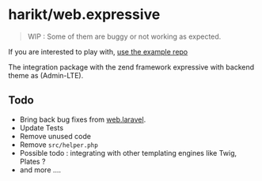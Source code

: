 # harikt/web.expressive

> WIP : Some of them are buggy or not working as expected.

If you are interested to play with, [use the example repo](https://github.com/harikt/dms-expressive-skeleton#usage)

The integration package with the zend framework expressive with backend theme as (Admin-LTE).

## Todo

* Bring back bug fixes from [web.laravel](https://github.com/dms-org/web.laravel/).
* Update Tests
* Remove unused code
* Remove `src/helper.php`
* Possible todo : integrating with other templating engines like Twig, Plates ?
* and more ....
